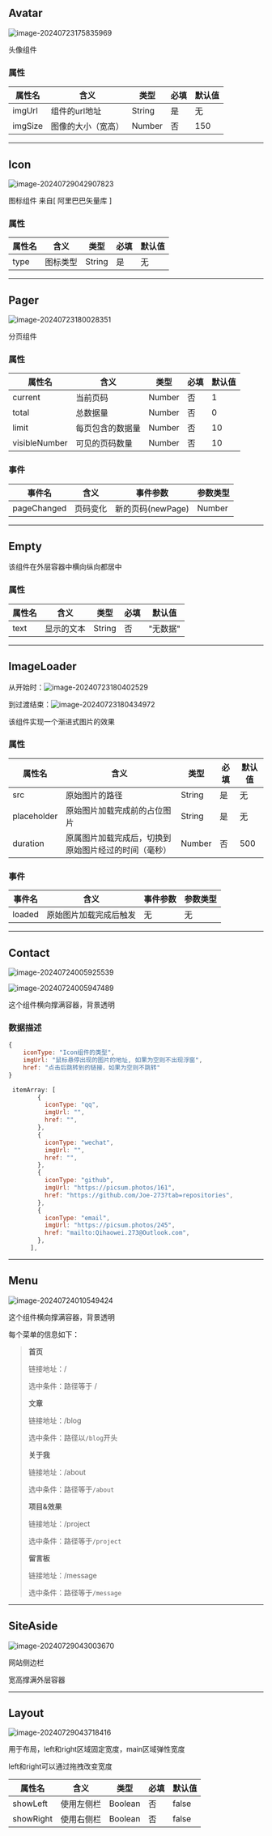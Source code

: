 ## Avatar

![image-20240723175835969](C:\Users\Qihao\AppData\Roaming\Typora\typora-user-images\image-20240723175835969.png)

头像组件

### 属性

| 属性名  | 含义               | 类型   | 必填 | 默认值 |
| ------- | ------------------ | ------ | ---- | ------ |
| imgUrl  | 组件的url地址      | String | 是   | 无     |
| imgSize | 图像的大小（宽高） | Number | 否   | 150    |

----------------------



## Icon

![image-20240729042907823](C:\Users\Qihao\AppData\Roaming\Typora\typora-user-images\image-20240729042907823.png)

图标组件  来自[ 阿里巴巴矢量库 ]

### 属性

| 属性名 | 含义     | 类型   | 必填 | 默认值 |
| ------ | -------- | ------ | ---- | ------ |
| type   | 图标类型 | String | 是   | 无     |

------------------------------------



## Pager

![image-20240723180028351](C:\Users\Qihao\AppData\Roaming\Typora\typora-user-images\image-20240723180028351.png)

分页组件

### 属性

| 属性名        | 含义             | 类型   | 必填 | 默认值 |
| ------------- | ---------------- | ------ | ---- | ------ |
| current       | 当前页码         | Number | 否   | 1      |
| total         | 总数据量         | Number | 否   | 0      |
| limit         | 每页包含的数据量 | Number | 否   | 10     |
| visibleNumber | 可见的页码数量   | Number | 否   | 10     |

### 事件

| 事件名      | 含义     | 事件参数          | 参数类型 |
| ----------- | -------- | ----------------- | -------- |
| pageChanged | 页码变化 | 新的页码(newPage) | Number   |

-----------------



## Empty

该组件在外层容器中横向纵向都居中

### 属性

| 属性名 | 含义       | 类型   | 必填 | 默认值   |
| ------ | ---------- | ------ | ---- | -------- |
| text   | 显示的文本 | String | 否   | "无数据" |

--------------------------



## ImageLoader

从开始时：![image-20240723180402529](C:\Users\Qihao\AppData\Roaming\Typora\typora-user-images\image-20240723180402529.png)

到过渡结束：![image-20240723180434972](C:\Users\Qihao\AppData\Roaming\Typora\typora-user-images\image-20240723180434972.png)

该组件实现一个渐进式图片的效果

### 属性

| 属性名      | 含义                                                 | 类型   | 必填 | 默认值 |
| ----------- | ---------------------------------------------------- | ------ | ---- | ------ |
| src         | 原始图片的路径                                       | String | 是   | 无     |
| placeholder | 原始图片加载完成前的占位图片                         | String | 是   | 无     |
| duration    | 原属图片加载完成后，切换到原始图片经过的时间（毫秒） | Number | 否   | 500    |

### 事件

| 事件名 | 含义                   | 事件参数 | 参数类型 |
| ------ | ---------------------- | -------- | -------- |
| loaded | 原始图片加载完成后触发 | 无       | 无       |

-----------------



## Contact

![image-20240724005925539](C:\Users\Qihao\AppData\Roaming\Typora\typora-user-images\image-20240724005925539.png)

![image-20240724005947489](C:\Users\Qihao\AppData\Roaming\Typora\typora-user-images\image-20240724005947489.png)

这个组件横向撑满容器，背景透明

### 数据描述

```js
{
	iconType: "Icon组件的类型",
    imgUrl: "鼠标悬停出现的图片的地址, 如果为空则不出现浮窗",
	href: "点击后跳转到的链接，如果为空则不跳转"
}
```



```js
 itemArray: [
        {
          iconType: "qq",
          imgUrl: "",
          href: "",
        },
        {
          iconType: "wechat",
          imgUrl: "",
          href: "",
        },
        {
          iconType: "github",
          imgUrl: "https://picsum.photos/161",
          href: "https://github.com/Joe-273?tab=repositories",
        },
        {
          iconType: "email",
          imgUrl: "https://picsum.photos/245",
          href: "mailto:Qihaowei.273@Outlook.com",
        },
      ],
```

-----------------------



## Menu

![image-20240724010549424](C:\Users\Qihao\AppData\Roaming\Typora\typora-user-images\image-20240724010549424.png)

这个组件横向撑满容器，背景透明

每个菜单的信息如下：

> **首页**
>
> 链接地址：/
>
> 选中条件：路径等于 /
>
> **文章**
>
> 链接地址：/blog
>
> 选中条件：路径以`/blog`开头
>
> **关于我**
>
> 链接地址：/about
>
> 选中条件：路径等于`/about`
>
> **项目&效果**
>
> 链接地址：/project
>
> 选中条件：路径等于`/project`
>
> **留言板**
>
> 链接地址：/message
>
> 选中条件：路径等于`/message`

-------------



## SiteAside

![image-20240729043003670](C:\Users\Qihao\AppData\Roaming\Typora\typora-user-images\image-20240729043003670.png)

网站侧边栏

宽高撑满外层容器

-------------------



## Layout

![image-20240729043718416](C:\Users\Qihao\AppData\Roaming\Typora\typora-user-images\image-20240729043718416.png)

用于布局，left和right区域固定宽度，main区域弹性宽度

left和right可以通过拖拽改变宽度

| 属性名    | 含义       | 类型    | 必填 | 默认值 |
| --------- | ---------- | ------- | ---- | ------ |
| showLeft  | 使用左侧栏 | Boolean | 否   | false  |
| showRight | 使用右侧栏 | Boolean | 否   | false  |
